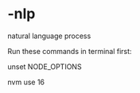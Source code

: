 # -nlp
natural language process

Run these commands in terminal first:

unset NODE_OPTIONS

nvm use 16
